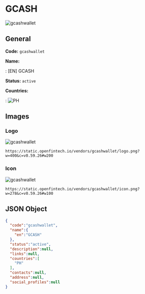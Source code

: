 
# GCASH 
![gcashwallet](https://static.openfintech.io/vendors/gcashwallet/logo.png?w=400&c=v0.59.26#w200)  

## General 
 
**Code:** `gcashwallet` 
 
**Name:** 
 
:	[EN] GCASH 
 
**Status:** `active` 
 
 
**Countries:** 
 
:	![PH](https://cdnjs.cloudflare.com/ajax/libs/flag-icon-css/3.3.0/flags/4x3/ph.svg#w24)  

## Images 

### Logo 
 
![gcashwallet](https://static.openfintech.io/vendors/gcashwallet/logo.png?w=400&c=v0.59.26#w200)  

```
https://static.openfintech.io/vendors/gcashwallet/logo.png?w=400&c=v0.59.26#w200
```  

### Icon 
 
![gcashwallet](https://static.openfintech.io/vendors/gcashwallet/icon.png?w=278&c=v0.59.26#w100)  

```
https://static.openfintech.io/vendors/gcashwallet/icon.png?w=278&c=v0.59.26#w100
```  

## JSON Object 

```json
{
  "code":"gcashwallet",
  "name":{
    "en":"GCASH"
  },
  "status":"active",
  "description":null,
  "links":null,
  "countries":[
    "PH"
  ],
  "contacts":null,
  "address":null,
  "social_profiles":null
}
```  
